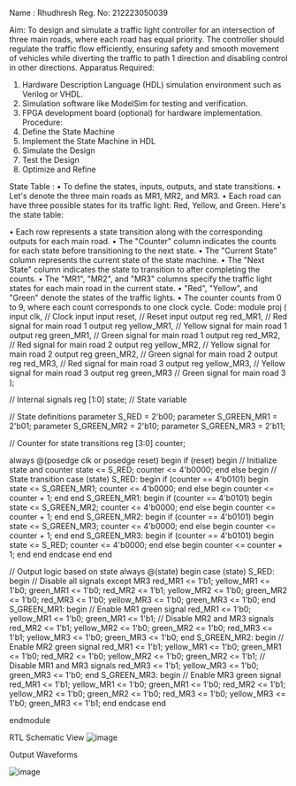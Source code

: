Name : Rhudhresh
Reg. No: 212223050039

Aim:
To design and simulate a traffic light controller for an intersection of three main roads, where each road has equal priority. The controller should regulate the traffic flow efficiently, ensuring safety and smooth movement of vehicles while diverting the traffic to path 1 direction and disabling control in other directions.
Apparatus Required:
1.	Hardware Description Language (HDL) simulation environment such as Verilog or VHDL.
2.	Simulation software like ModelSim for testing and verification.
3.	FPGA development board (optional) for hardware implementation.
Procedure:
1.	Define the State Machine
2.	Implement the State Machine in HDL
3.	Simulate the Design
4.	Test the Design
5.	Optimize and Refine

State Table :
•	To define the states, inputs, outputs, and state transitions. 
•	Let's denote the three main roads as MR1, MR2, and MR3. 
•	Each road can have three possible states for its traffic light: Red, Yellow, and Green. Here's the state table:
   
•	Each row represents a state transition along with the corresponding outputs for each main road.
•	The "Counter" column indicates the counts for each state before transitioning to the next state.
•	The "Current State" column represents the current state of the state machine.
•	The "Next State" column indicates the state to transition to after completing the counts.
•	The "MR1", "MR2", and "MR3" columns specify the traffic light states for each main road in the current state.
•	"Red", "Yellow", and "Green" denote the states of the traffic lights.
•	The counter counts from 0 to 9, where each count corresponds to one clock cycle.
Code: 
module proj (
    input clk,          // Clock input
    input reset,        // Reset input
    output reg red_MR1, // Red signal for main road 1
    output reg yellow_MR1, // Yellow signal for main road 1
    output reg green_MR1,  // Green signal for main road 1
    output reg red_MR2, // Red signal for main road 2
    output reg yellow_MR2, // Yellow signal for main road 2
    output reg green_MR2,  // Green signal for main road 2
    output reg red_MR3, // Red signal for main road 3
    output reg yellow_MR3, // Yellow signal for main road 3
    output reg green_MR3  // Green signal for main road 3
);

// Internal signals
reg [1:0] state;    // State variable

// State definitions
parameter S_RED = 2'b00;
parameter S_GREEN_MR1 = 2'b01;
parameter S_GREEN_MR2 = 2'b10;
parameter S_GREEN_MR3 = 2'b11;

// Counter for state transitions
reg [3:0] counter;

always @(posedge clk or posedge reset) begin
    if (reset) begin
        // Initialize state and counter
        state <= S_RED;
        counter <= 4'b0000;
    end else begin
        // State transition
        case (state)
            S_RED: begin
                if (counter == 4'b0101) begin
                    state <= S_GREEN_MR1;
                    counter <= 4'b0000;
                end else begin
                    counter <= counter + 1;
                end
            end
            S_GREEN_MR1: begin
                if (counter == 4'b0101) begin
                    state <= S_GREEN_MR2;
                    counter <= 4'b0000;
                end else begin
                    counter <= counter + 1;
                end
            end
            S_GREEN_MR2: begin
                if (counter == 4'b0101) begin
                    state <= S_GREEN_MR3;
                    counter <= 4'b0000;
                end else begin
                    counter <= counter + 1;
                end
            end
            S_GREEN_MR3: begin
                if (counter == 4'b0101) begin
                    state <= S_RED;
                    counter <= 4'b0000;
                end else begin
                    counter <= counter + 1;
                end
            end
        endcase
    end
end

// Output logic based on state
always @(state) begin
    case (state)
        S_RED: begin
            // Disable all signals except MR3
            red_MR1 <= 1'b1;
            yellow_MR1 <= 1'b0;
            green_MR1 <= 1'b0;
            red_MR2 <= 1'b1;
            yellow_MR2 <= 1'b0;
            green_MR2 <= 1'b0;
            red_MR3 <= 1'b0;
            yellow_MR3 <= 1'b0;
            green_MR3 <= 1'b0;
        end
        S_GREEN_MR1: begin
            // Enable MR1 green signal
            red_MR1 <= 1'b0;
            yellow_MR1 <= 1'b0;
            green_MR1 <= 1'b1;
            // Disable MR2 and MR3 signals
            red_MR2 <= 1'b1;
            yellow_MR2 <= 1'b0;
            green_MR2 <= 1'b0;
            red_MR3 <= 1'b1;
            yellow_MR3 <= 1'b0;
            green_MR3 <= 1'b0;
        end
        S_GREEN_MR2: begin
            // Enable MR2 green signal
            red_MR1 <= 1'b1;
            yellow_MR1 <= 1'b0;
            green_MR1 <= 1'b0;
            red_MR2 <= 1'b0;
            yellow_MR2 <= 1'b0;
            green_MR2 <= 1'b1;
            // Disable MR1 and MR3 signals
            red_MR3 <= 1'b1;
            yellow_MR3 <= 1'b0;
            green_MR3 <= 1'b0;
        end
        S_GREEN_MR3: begin
            // Enable MR3 green signal
            red_MR1 <= 1'b1;
            yellow_MR1 <= 1'b0;
            green_MR1 <= 1'b0;
            red_MR2 <= 1'b1;
            yellow_MR2 <= 1'b0;
            green_MR2 <= 1'b0;
            red_MR3 <= 1'b0;
            yellow_MR3 <= 1'b0;
            green_MR3 <= 1'b1;
        end
    endcase
end

endmodule


RTL Schematic View
![image](https://github.com/RHUDHRESH/Project-based-expt./assets/74451692/d36f278f-247c-4045-a969-7e21fc44b520)

 


Output Waveforms

 ![image](https://github.com/RHUDHRESH/Project-based-expt./assets/74451692/62636ae7-45c4-45c3-adf7-444c4ec349b5)


